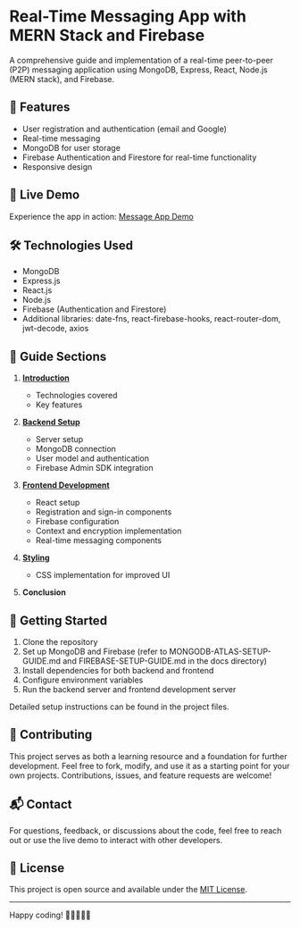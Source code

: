 # Real-Time Messaging App with MERN Stack and Firebase

A comprehensive guide and implementation of a real-time peer-to-peer (P2P) messaging application using MongoDB, Express, React, Node.js (MERN stack), and Firebase.

## 🌟 Features

- User registration and authentication (email and Google)
- Real-time messaging
- MongoDB for user storage
- Firebase Authentication and Firestore for real-time functionality
- Responsive design

## 🚀 Live Demo

Experience the app in action: [Message App Demo](https://message-app-react-firebase.netlify.app/)

## 🛠️ Technologies Used

- MongoDB
- Express.js
- React.js
- Node.js
- Firebase (Authentication and Firestore)
- Additional libraries: date-fns, react-firebase-hooks, react-router-dom, jwt-decode, axios

## 📖 Guide Sections

1. [**Introduction**](/startGuide.md)

   - Technologies covered
   - Key features

2. [**Backend Setup**](/backend.md)

   - Server setup
   - MongoDB connection
   - User model and authentication
   - Firebase Admin SDK integration

3. [**Frontend Development**](frontend.md)

   - React setup
   - Registration and sign-in components
   - Firebase configuration
   - Context and encryption implementation
   - Real-time messaging components

4. [**Styling**](styling.md)

   - CSS implementation for improved UI

5. **Conclusion**

## 🚦 Getting Started

1. Clone the repository
2. Set up MongoDB and Firebase (refer to MONGODB-ATLAS-SETUP-GUIDE.md and FIREBASE-SETUP-GUIDE.md in the docs directory)
3. Install dependencies for both backend and frontend
4. Configure environment variables
5. Run the backend server and frontend development server

Detailed setup instructions can be found in the project files.

## 🤝 Contributing

This project serves as both a learning resource and a foundation for further development. Feel free to fork, modify, and use it as a starting point for your own projects. Contributions, issues, and feature requests are welcome!

## 📬 Contact

For questions, feedback, or discussions about the code, feel free to reach out or use the live demo to interact with other developers.

## 📜 License

This project is open source and available under the [MIT License](LICENSE).

---

Happy coding! 🚀👨‍💻👩‍💻
